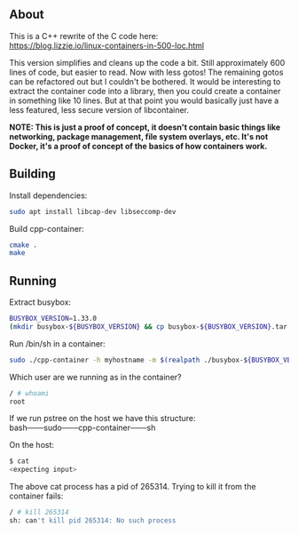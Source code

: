 ## About

This is a C++ rewrite of the C code here:  
https://blog.lizzie.io/linux-containers-in-500-loc.html

This version simplifies and cleans up the code a bit.  Still approximately 600 lines of code, but easier to read.  Now with less gotos!  The remaining gotos can be refactored out but I couldn't be bothered.  It would be interesting to extract the container code into a library, then you could create a container in something like 10 lines.  But at that point you would basically just have a less featured, less secure version of libcontainer.

**NOTE: This is just a proof of concept, it doesn't contain basic things like networking, package management, file system overlays, etc.  It's not Docker, it's a proof of concept of the basics of how containers work.**

## Building

Install dependencies:
```bash
sudo apt install libcap-dev libseccomp-dev
```

Build cpp-container:
```bash
cmake .
make
```

## Running

Extract busybox:
```bash
BUSYBOX_VERSION=1.33.0
(mkdir busybox-${BUSYBOX_VERSION} && cp busybox-${BUSYBOX_VERSION}.tar.xz ./busybox-${BUSYBOX_VERSION} && cd busybox-${BUSYBOX_VERSION} && tar -xf busybox-${BUSYBOX_VERSION}.tar.xz && rm busybox-${BUSYBOX_VERSION}.tar.xz)
```

Run /bin/sh in a container:
```bash
sudo ./cpp-container -h myhostname -m $(realpath ./busybox-${BUSYBOX_VERSION}/) -u 0 -c /bin/sh
```

Which user are we running as in the container?
```bash
/ # whoami
root
```

If we run pstree on the host we have this structure:  
bash───sudo───cpp-container───sh

On the host:
```bash
$ cat
<expecting input>
```

The above cat process has a pid of 265314.  Trying to kill it from the container fails:
```bash
/ # kill 265314
sh: can't kill pid 265314: No such process
```

